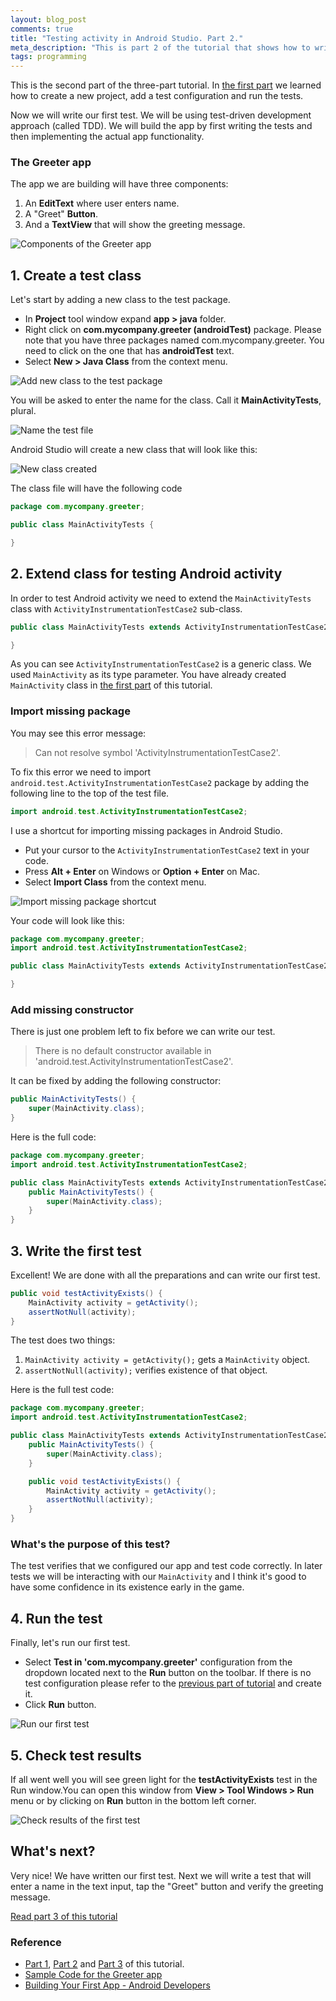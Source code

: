```yaml
---
layout: blog_post
comments: true
title: "Testing activity in Android Studio. Part 2."
meta_description: "This is part 2 of the tutorial that shows how to write tests for Android activity in Android Studio."
tags: programming
---
```


This is the second part of the three-part tutorial. In [the first part](/blog/testing-activity-in-android-studio-tutorial-part-1/) we learned how to create a new project, add a test configuration and run the tests.

Now we will write our first test. We will be using test-driven development approach (called TDD). We will build the app by first writing the tests and then implementing the actual app functionality.

### The Greeter app

The app we are building will have three components:

1. An **EditText** where user enters name.
1. A "Greet" **Button**.
1. And a **TextView** that will show the greeting message.

<img src='/image/blog/2015-04-04-testing-activity-in-android-studio-tutorial-part-2/0000_greeter_app_components.png' alt='Components of the Greeter app' class='isMax100PercentWide hasBorderShade90'>





## 1. Create a test class

Let's start by adding a new class to the test package.

* In **Project** tool window expand **app > java** folder.
* Right click on **com.mycompany.greeter (androidTest)** package. Please note that you have three packages named com.mycompany.greeter. You need to click on the one that has **androidTest** text.
* Select **New > Java Class** from the context menu.

<img src='/image/blog/2015-04-04-testing-activity-in-android-studio-tutorial-part-2/0100_adding_new_class_to_test_package.png' alt='Add new class to the test package' class='isMax100PercentWide hasBorderShade90'>

You will be asked to enter the name for the class. Call it **MainActivityTests**, plural.

<img src='/image/blog/2015-04-04-testing-activity-in-android-studio-tutorial-part-2/0110_name_the_test_class.png' alt='Name the test file' class='isMax100PercentWide hasBorderShade90'>

Android Studio will create a new class that will look like this:

<img src='/image/blog/2015-04-04-testing-activity-in-android-studio-tutorial-part-2/0120_test_class_created.png' alt='New class created' class='isMax100PercentWide hasBorderShade90'>

The class file will have the following code

```Java
package com.mycompany.greeter;

public class MainActivityTests {

}
```





## 2. Extend class for testing Android activity

In order to test Android activity we need to extend the `MainActivityTests` class with `ActivityInstrumentationTestCase2` sub-class.

```Java
public class MainActivityTests extends ActivityInstrumentationTestCase2<MainActivity> {

}
```

As you can see `ActivityInstrumentationTestCase2` is a generic class. We used `MainActivity` as its type parameter. You have already created `MainActivity` class in [the first part](/blog/testing-activity-in-android-studio-tutorial-part-1/) of this tutorial.

### Import missing package

You may see this error message:

> Can not resolve symbol 'ActivityInstrumentationTestCase2'.

To fix this error we need to import `android.test.ActivityInstrumentationTestCase2` package by adding the following line
to the top of the test file.

```Java
import android.test.ActivityInstrumentationTestCase2;
```

I use a shortcut for importing missing packages in Android Studio.

* Put your cursor to the `ActivityInstrumentationTestCase2` text in your code.
* Press **Alt + Enter** on Windows or **Option + Enter** on Mac.
* Select **Import Class** from the context menu.

<img src='/image/blog/2015-04-04-testing-activity-in-android-studio-tutorial-part-2/0200_import_activity_instrumentation_test_case_2.png' alt='Import missing package shortcut' class='isMax100PercentWide hasBorderShade90'>

Your code will look like this:

```Java
package com.mycompany.greeter;
import android.test.ActivityInstrumentationTestCase2;

public class MainActivityTests extends ActivityInstrumentationTestCase2<MainActivity> {

}
```

### Add missing constructor

There is just one problem left to fix before we can write our test.

> There is no default constructor available in 'android.test.ActivityInstrumentationTestCase2'.

It can be fixed by adding the following constructor:

```Java
public MainActivityTests() {
    super(MainActivity.class);
}
```

Here is the full code:

```Java
package com.mycompany.greeter;
import android.test.ActivityInstrumentationTestCase2;

public class MainActivityTests extends ActivityInstrumentationTestCase2<MainActivity> {
    public MainActivityTests() {
        super(MainActivity.class);
    }
}
```





## 3. Write the first test

Excellent! We are done with all the preparations and can write our first test.

```Java
public void testActivityExists() {
    MainActivity activity = getActivity();
    assertNotNull(activity);
}
```

The test does two things:

1. `MainActivity activity = getActivity();` gets a `MainActivity` object.
1. `assertNotNull(activity);` verifies existence of that object.

Here is the full test code:

```Java
package com.mycompany.greeter;
import android.test.ActivityInstrumentationTestCase2;

public class MainActivityTests extends ActivityInstrumentationTestCase2<MainActivity> {
    public MainActivityTests() {
        super(MainActivity.class);
    }

    public void testActivityExists() {
        MainActivity activity = getActivity();
        assertNotNull(activity);
    }
}
```

### What's the purpose of this test?

The test verifies that we configured our app and test code correctly. In later tests we will be interacting with our `MainActivity` and I think it's good to have some confidence in its existence early in the game.





## 4. Run the test

Finally, let's run our first test.

* Select **Test in 'com.mycompany.greeter'** configuration from the dropdown located next to the **Run** button on the toolbar. If there is no test configuration please refer to the [previous part of tutorial](/blog/testing-activity-in-android-studio-tutorial-part-1/) and create it.
* Click **Run** button.

<img src='/image/blog/2015-04-04-testing-activity-in-android-studio-tutorial-part-2/0400_run_test.png' alt='Run our first test' class='isMax100PercentWide hasBorderShade90'>

## 5. Check test results

If all went well you will see green light for the **testActivityExists** test in the Run window.You can open this window from **View > Tool Windows > Run** menu or by clicking on **Run** button in the bottom left corner.

<img src='/image/blog/2015-04-04-testing-activity-in-android-studio-tutorial-part-2/0500_check_test_results.png' alt='Check results of the first test' class='isMax100PercentWide hasBorderShade90'>





## What's next?

Very nice! We have written our first test. Next we will write a test that will enter a name in the text input, tap the "Greet" button and verify the greeting message.

[Read part 3 of this tutorial](/blog/testing-activity-in-android-studio-tutorial-part-3/)


### Reference

* [Part 1](/blog/testing-activity-in-android-studio-tutorial-part-1/), [Part 2](/blog/testing-activity-in-android-studio-tutorial-part-2/) and [Part 3](/blog/testing-activity-in-android-studio-tutorial-part-3/) of this tutorial.
* [Sample Code for the Greeter app](https://github.com/evgenyneu/greeter-android)
* [Building Your First App - Android Developers](https://developer.android.com/training/basics/firstapp/index.html)












